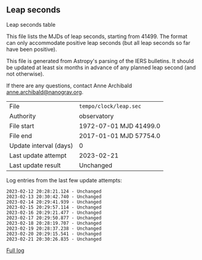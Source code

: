 
## Leap seconds

Leap seconds table

This file lists the MJDs of leap seconds, starting from 41499.
The format can only accommodate positive leap seconds (but all
leap seconds so far have been positive).

This file is generated from Astropy's parsing of the IERS
bulletins. It should be updated at least six months in advance
of any planned leap second (and not otherwise).

If there are any questions, contact Anne Archibald
<anne.archibald@nanograv.org>.

|     |     |
|:--- |:--- |
| File | `tempo/clock/leap.sec` |
| Authority | observatory |
| File start | 1972-07-01 MJD 41499.0 |
| File end | 2017-01-01 MJD 57754.0 |
| Update interval (days) | 0 |
| Last update attempt | 2023-02-21 |
| Last update result | Unchanged |

Log entries from the last few update attempts:
```
2023-02-12 20:28:21.124 - Unchanged
2023-02-13 20:30:42.740 - Unchanged
2023-02-14 20:29:41.939 - Unchanged
2023-02-15 20:29:57.114 - Unchanged
2023-02-16 20:29:21.477 - Unchanged
2023-02-17 20:29:50.877 - Unchanged
2023-02-18 20:28:19.707 - Unchanged
2023-02-19 20:28:37.238 - Unchanged
2023-02-20 20:29:15.541 - Unchanged
2023-02-21 20:30:26.835 - Unchanged
```
[Full log](https://raw.githubusercontent.com/ipta/pulsar-clock-corrections/main/log/tempo/clock/leap.sec.log)
